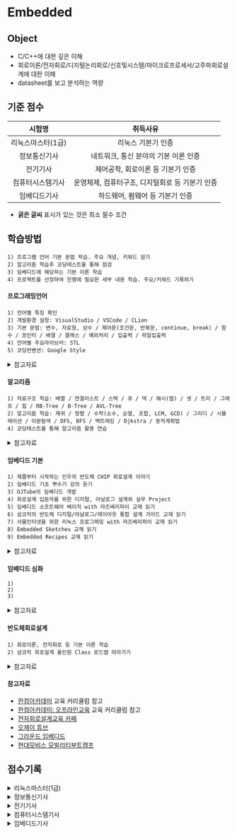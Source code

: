 # Embedded

## Object
- C/C++에 대한 깊은 이해
- 회로이론/전자회로/디지털논리회로/신호및시스템/마이크로프로세서/고주파회로설계에 대한 이해
- datasheet를 보고 분석하는 역량

## 기준 점수
| 시험명 | 취득사유 |
| :---: | :---: |
| 리눅스마스터(1급) | 리눅스 기본기 인증 |
| 정보통신기사 | 네트워크, 통신 분야의 기본 이론 인증 |
| 전기기사 | 제어공학, 회로이론 등 기본기 인증 |
| 컴퓨터시스템기사 | 운영체제, 컴퓨터구조, 디지털회로 등 기본기 인증 |
| 임베디드기사 | 하드웨어, 펌웨어 등 기본기 인증 |
- **굵은 글씨** 표시가 있는 것은 최소 필수 조건

## 학습방법
```
1) 프로그램 언어 기본 문법 학습. 주요 개념, 키워드 암기
2) 알고리즘 학습후 코딩테스트를 통해 점검
3) 임베디드에 해당하는 기본 이론 학습
4) 프로젝트를 선정하여 진행에 필요한 세부 내용 학습. 주요/키워드 기록하기
```
#### 프로그래밍언어
```
1) 언어별 특징 확인
2) 개발환경 설정: VisualStudio / VSCode / CLion 
3) 기본 문법: 변수, 자료형, 상수 / 제어문(조건문, 반복문, continue, break) / 함수 / 포인터 / 배열 / 클래스 / 예외처리 / 입출력 / 파일입출력
4) 언어별 주요라이브러: STL
5) 코딩컨벤션: Google Style
```

<details>
<summary>참고자료</summary>
  
- [C: C언어 코딩 도장](https://product.kyobobook.co.kr/detail/S000200764041)
- [C: 모두의 코드](https://modoocode.com/231)
- [C++: 명품 C++ Programming](https://product.kyobobook.co.kr/detail/S000217111234)
- [C++: 모두의 코드](https://modoocode.com/135)
</details>

#### 알고리즘
```
1) 자료구조 학습: 배열 / 연결리스트 / 스택 / 큐 / 덱 / 해시(맵) / 셋 / 트리 / 그래프 / 힙 / RB-Tree / B-Tree / AVL-Tree
2) 알고리즘 학습: 재귀 / 정렬 / 수학(소수, 순열, 조합, LCM, GCD) / 그리디 / 시뮬레이션 / 이분탐색 / DFS, BFS / 백트래킹 / Djkstra / 동적계획법
4) 코딩테스트를 통해 알고리즘 활용 연습
```

<details>
<summary>참고자료</summary>
  
- [윤성우의 열혈 자료구조](https://product.kyobobook.co.kr/detail/S000001589149)
- [이것이 자료구조+알고리즘 with C 언어](https://product.kyobobook.co.kr/detail/S000061585515)
- [Introduction To Algorithm](https://product.kyobobook.co.kr/detail/S000213683944)
- [C++: 문제풀이로 완성하는 알고리즘+자료구조](https://product.kyobobook.co.kr/detail/S000214420933)
- [C++: 바킹독의 실전 알고리즘](https://blog.encrypted.gg/category/%EA%B0%95%EC%A2%8C/%EC%8B%A4%EC%A0%84%20%EC%95%8C%EA%B3%A0%EB%A6%AC%EC%A6%98?page=2)
- [Programmers](https://school.programmers.co.kr/learn/challenges?order=recent)
- [Solved.ac(Baekjoon Online Judge)](https://solved.ac/en/class)
- [SW Expert Academy](https://swexpertacademy.com/main/main.do)
</details>

#### 임베디드 기본
```
1) 제품부터 시작하는 인우의 반도체 CHIP 회로설계 이야기
2) 임베디드 기초 뿌수기 강의 듣기
3) OJTube의 임베디드 개발
4) 회로설계 입문자를 위한 디지털, 아날로그 설계외 실무 Project
5) 임베디드 소프트웨어 베이직 with 라즈베리파이 교재 읽기
6) 삼코치의 반도체 디지털/아날로그/레이아웃 통합 설계 가이드 교재 읽기
7) 사물인터넷을 위한 리눅스 프로그래밍 with 라즈베리파이 교재 읽기
8) Embedded Sketches 교재 읽기
9) Embedded Recipes 교재 읽기
```

<details>
<summary>참고자료</summary>
  
- Arduino -> RaspberryPi -> ARM(Cortex)
- [임베디드 기초 뿌수기](https://www.youtube.com/playlist?app=desktop&list=PL4BxqTb0CQhe5n7KXY7zT-jx4ZQ8efVjG)
- [제품부터 시작하는 인우의 반도체 CHIP 회로설계 이야기](https://www.inflearn.com/course/%EC%A0%9C%ED%92%88%EB%B6%80%ED%84%B0-%EC%8B%9C%EC%9E%91%ED%95%98%EB%8A%94-%EB%B0%98%EB%8F%84%EC%B2%B4-%ED%9A%8C%EB%A1%9C%EC%84%A4%EA%B3%84)
- [OJTube의 임베디드 개발(무료)](https://www.youtube.com/playlist?list=PLz--ENLG_8TNjRg1OtyFBvUyV4PHaKwmu) / [OJTube의 임베디드 개발](https://www.inflearn.com/course/%EC%9E%84%EB%B2%A0%EB%94%94%EB%93%9C-%EA%B0%9C%EB%B0%9C-%EC%9E%85%EB%AC%B8)
- [회로설계 입문자를 위한 디지털, 아날로그 설계와 실무 Project](https://www.inflearn.com/course/%ED%9A%8C%EB%A1%9C%EC%84%A4%EA%B3%84-%EC%9E%85%EB%AC%B8%EC%9E%90-%EB%94%94%EC%A7%80%ED%84%B8-%EC%95%84%EB%82%A0%EB%A1%9C%EA%B7%B8%EC%84%A4%EA%B3%84?inst=2f7e204f&utm_campaign=inflearn_%ED%8A%B8%EB%9E%98%ED%94%BD_promotion-link&utm_medium=referral&utm_source=instructor)
- [삼코치의 '반도체 디지털/아날로그/레이아웃' 통합 설계 가이드](https://wikidocs.net/book/17617)
- [사물인터넷을 위한 리눅스 프로그래밍 with 라즈베리파이](https://product.kyobobook.co.kr/detail/S000001916947)
- [임베디드 소프트웨어 베이직 with 라즈베리파이](https://product.kyobobook.co.kr/detail/S000208470319)
- [임베디드 스크래치]() / [임베디드 레시피](https://recipes.tistory.com/)
- [연세대 정한울 교수닝의 강의](https://www.youtube.com/@docceptor195/videos)
- [경희대 김동한 교수님의 마이크로프로세서](https://www.youtube.com/playlist?app=desktop&list=PLP4rlEcTzeFJ0tDZ14WJkxzgtlgWeZzpE)
- [경희대 김동한 교수님의 임베디드시스템설계](https://www.youtube.com/playlist?list=PLP4rlEcTzeFI68k2A57nevWkL2Ono0IL3)
- [0에서 시작하는 자동차 소프트웨어 개발자 로드맵](https://www.inflearn.com/roadmaps/3470)
- [CAN 통신](https://www.inflearn.com/users/462221/courses) 
- [리눅스 커널 구조와 원리 1,2](https://www.inflearn.com/users/1180851/courses)
- [Arm 아키텍처](https://www.inflearn.com/users/1180851/courses)
- [그라운드 임베디드 블로그](https://blog.naver.com/ground_rlc)
- [Embedded Systems Tutorial](https://www.youtube.com/playlist?list=PLkG5RExWImAsI8M9edkEQl1T39p8u2pB6)
- [전자제품의 뼈대가 되는 회로기판의 작동방식과 제작공정](https://www.youtube.com/watch?v=olp0y881c7s)
- [REALLINUX](https://reallinux.co.kr/roadmap/)
- [PCB 설계 및 제작](https://www.youtube.com/playlist?list=PL5GekBBuTdFl9_yZr9iUqaLK3ZZV2FcQt)
</details>

#### 임베디드 심화
```
1)
2)
3) 
```

<details>
<summary>참고자료</summary>
  
- [전동킥보드로 배우는 임베디드 실전 프로젝트](https://www.inflearn.com/course/%EC%A0%84%EB%8F%99%ED%82%A5%EB%B3%B4%EB%93%9C%EA%B0%9C%EB%B0%9C-%EC%9E%84%EB%B2%A0%EB%94%94%EB%93%9C-%EA%B0%9C%EB%B0%9C%EC%9E%90)
- [시스템 소프트웨어 개발자를 위한 Arm - basic course](https://www.inflearn.com/roadmaps/763)
- [시스템 소프트웨어 개발자를 위한 Arm - advanced course](https://www.inflearn.com/roadmaps/760)
- [시스템 소프트웨어 개발을 위한 Arm 아키텍처의 구조와 원리](https://product.kyobobook.co.kr/detail/S000202671443)
- [리눅스 커널의 구조와 원리1](https://product.kyobobook.co.kr/detail/S000001766421)
- [리눅스 커널의 구조와 원리2](https://product.kyobobook.co.kr/detail/S000001766422)
- [시스템 소프트웨어 개발자를 위한 RISC-V 아키텍처](https://www.inflearn.com/roadmaps/9218)
- [설계독학맛비의 Verilog HDL, FPGA, AI HW, BUS - 비메모리설계 엔지니어](https://www.inflearn.com/roadmaps/470)
- [삼코치 회로설계 올인원 Class 로드맵](https://www.inflearn.com/roadmaps/6876)
- [Adaptive AUTOSAR 입문](https://www.youtube.com/playlist?list=PLuDDfuTPjpBTsL_3JcpnezTNG9_XytZmU)
- [22회 임베디드 SW경진대회 자율주행 레이싱부분 온라인교육](https://www.youtube.com/playlist?list=PLuDDfuTPjpBQtrImRCyG5qD02uisdoWYV)
- [자율주행제어 이론 및 실습](https://www.kmooc.kr/view/course/detail/16481?tm=20250806223336)
- [Autosar Fundamentals](https://www.youtube.com/playlist?list=PLcJexvr5zjtZDhNTgKihHHiBydKVDtUsh)
</details>

#### 반도체회로설계
```
1) 회로이론, 전자회로 등 기본 이론 학습
2) 삼코치 회로설계 올인원 Class 로드맵 따라가기
```

<details>
<summary>참고자료</summary>
  
- [비메모리 설계 엔지니어를 위한 설계독학맛비's 로드맵](https://www.youtube.com/watch?app=desktop&v=qzQFshHQxfI)
- [삼코치 회로설계 올인원 Class 로드맵](https://www.inflearn.com/roadmaps/6876)
- [회로멘토 삼코치](https://linktr.ee/circuit_mentor)
- [TTA 아카데미](https://edu.tta.or.kr/edu/index.do)
- [IDEC(반도체설계교육센터)](https://www.idec.or.kr/)
- [ETRI](https://www.etri.re.kr/intro.html)
- [IEEE](https://www.ieee.org/education-career)
- [반도체 제조기술의 이해](https://product.kyobobook.co.kr/detail/S000001845007)
- [반도체의 부가가치를 올리는 패키지와 테스트](https://product.kyobobook.co.kr/detail/S000001747065)
- [직무별 현직자가 말하는 반도체 직무 바이블](https://product.kyobobook.co.kr/detail/S000200637977)
- [한권으로 끝내는 전공/직무 면접 반도체 이론편](https://product.kyobobook.co.kr/detail/S000201655733)
- [한권으로 끝내는 전공/직무 면접 반도체 기출편](https://product.kyobobook.co.kr/detail/S000209719413)
- [반도체 구조 원리 교과서](https://product.kyobobook.co.kr/detail/S000211544603)
</details>

#### 참고자료
- [한컴아카데미](https://www.hancomacademy.com/aboutus/index.php) 교육 커리큘럼 참고
- [한컴아카데미: 오프라인교육](https://edu.hancomacademy.com/about/loadmap.php) 교육 커리큘럼 참고
- [전자회로설계교육 카페](https://cafe.naver.com/modulecircuit)
- [오제이 튜브](https://www.youtube.com/@OJTube)
- [그라운드 임베디드](https://www.youtube.com/@GROUND_EMBEDDED/videos)
- [현대모비스 모빌리티부트캠프](https://likelion.net/event/mobius-bootcamp?utm_source=google&utm_medium=search&utm_campaign=b2bhdmb01_google_search_pcmo_2507_new&utm_content=sitelink_2&utm_term=new_1834_pcmo&gad_source=1&gad_campaignid=22844925721&gbraid=0AAAAACxDLuGfNZVFJikgtlRESTcllc-XR&gclid=CjwKCAjw49vEBhAVEiwADnMbbFfZsAeZisp1EzelVhPMp4nCUKlIb3mc49X8k8u2MhjblEZTDvzJdhoCZQ0QAvD_BwE)

## 점수기록
<details>
<summary>리눅스마스터(1급)</summary>

- 필기:
- 실기:
</details>

<details>
<summary>정보통신기사</summary>

- 필기:
- 실기:
</details>

<details>
<summary>전기기사</summary>

- 필기:
- 실기:
</details>

<details>
<summary>컴퓨터시스템기사</summary>

- 필기:
- 실기:
</details>

<details>
<summary>임베디드기사</summary>

- 필기:
- 실기:
</details>

